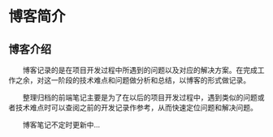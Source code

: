 # 博客简介

## 博客介绍

&emsp;&emsp;博客记录的是在项目开发过程中所遇到的问题以及对应的解决方案。在完成工作之余，对这一阶段的技术难点和问题做分析和总结，以博客的形式做记录。

&emsp;&emsp;整理归档的前端笔记主要是为了在以后的项目开发过程中，遇到类似的问题或者技术难点时可以查阅之前的开发记录作参考，从而快速定位问题和解决问题。

&emsp;&emsp;博客笔记不定时更新中...
